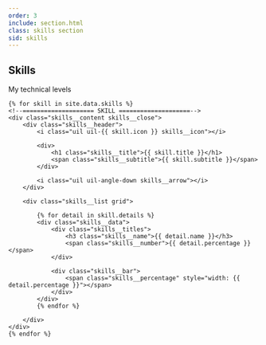 ```yaml
---
order: 3
include: section.html
class: skills section
sid: skills
---
```


<h2 class="section__title">Skills</h2>
<span class="section__subtitle">My technical levels</span>

<div class="skills__container container grid">

    {% for skill in site.data.skills %}
    <!--==================== SKILL ====================-->
    <div class="skills__content skills__close">
        <div class="skills__header">
            <i class="uil uil-{{ skill.icon }} skills__icon"></i>

            <div>
                <h1 class="skills__title">{{ skill.title }}</h1>
                <span class="skills__subtitle">{{ skill.subtitle }}</span>
            </div>

            <i class="uil uil-angle-down skills__arrow"></i>
        </div>

        <div class="skills__list grid">

            {% for detail in skill.details %}
            <div class="skills__data">
                <div class="skills__titles">
                    <h3 class="skills__name">{{ detail.name }}</h3>
                    <span class="skills__number">{{ detail.percentage }}</span>
                </div>

                <div class="skills__bar">
                    <span class="skills__percentage" style="width: {{ detail.percentage }}"></span>
                </div>
            </div>
            {% endfor %}

        </div>
    </div>
    {% endfor %}

</div>
